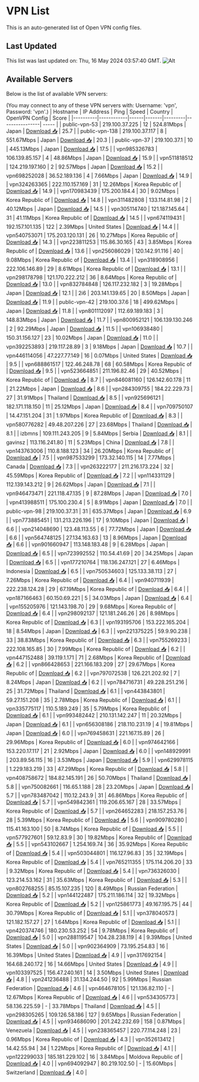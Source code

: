 # VPN List

This is an auto-generated list of Open VPN config files.

## Last Updated

This list was last updated on: Thu, 16 May 2024 03:57:40 GMT.
![Alt](https://repobeats.axiom.co/api/embed/186b98318ef1479477931607c1ad7d823f12451f.svg "Repobeats analytics image")

## Available Servers

Below is the list of available VPN servers:

(You may connect to any of these VPN servers with: Username: 'vpn', Password: 'vpn'.)
| Hostname | IP Address | Ping | Speed | Country | OpenVPN Config | Score |
|----------|------------|------|-------|---------|----------------| ----- |
| public-vpn-53 | 219.100.37.225 | 12 | 524.81Mbps | Japan | [Download 📥](./configs/server_0_JP.ovpn) | 25.7 |
| public-vpn-138 | 219.100.37.117 | 8 | 551.67Mbps | Japan | [Download 📥](./configs/server_1_JP.ovpn) | 20.3 |
| public-vpn-37 | 219.100.37.1 | 10 | 445.13Mbps | Japan | [Download 📥](./configs/server_2_JP.ovpn) | 17.5 |
| vpn985326783 | 106.139.85.157 | 4 | 48.86Mbps | Japan | [Download 📥](./configs/server_3_JP.ovpn) | 15.9 |
| vpn511818512 | 124.219.197.160 | 2 | 92.57Mbps | Japan | [Download 📥](./configs/server_4_JP.ovpn) | 15.2 |
| vpn698252028 | 36.52.189.136 | 4 | 7.66Mbps | Japan | [Download 📥](./configs/server_5_JP.ovpn) | 14.9 |
| vpn324263365 | 222.110.157.169 | 31 | 12.26Mbps | Korea Republic of | [Download 📥](./configs/server_6_KR.ovpn) | 14.9 |
| vpn170983439 | 175.200.184.4 | 30 | 9.02Mbps | Korea Republic of | [Download 📥](./configs/server_7_KR.ovpn) | 14.8 |
| vpn311482808 | 133.114.81.98 | 2 | 40.12Mbps | Japan | [Download 📥](./configs/server_8_JP.ovpn) | 14.5 |
| vpn305114740 | 121.187.145.64 | 31 | 41.11Mbps | Korea Republic of | [Download 📥](./configs/server_9_KR.ovpn) | 14.5 |
| vpn674119431 | 192.157.101.135 | 122 | 2.39Mbps | United States | [Download 📥](./configs/server_10_US.ovpn) | 14.4 |
| vpn540753071 | 175.203.120.131 | 26 | 10.27Mbps | Korea Republic of | [Download 📥](./configs/server_11_KR.ovpn) | 14.3 |
| vpn223811253 | 115.86.30.165 | 43 | 3.85Mbps | Korea Republic of | [Download 📥](./configs/server_12_KR.ovpn) | 13.6 |
| vpn256086029 | 120.142.91.116 | 40 | 9.08Mbps | Korea Republic of | [Download 📥](./configs/server_13_KR.ovpn) | 13.4 |
| vpn318908956 | 222.106.146.89 | 29 | 8.61Mbps | Korea Republic of | [Download 📥](./configs/server_14_KR.ovpn) | 13.1 |
| vpn298178798 | 121.170.222.212 | 36 | 8.64Mbps | Korea Republic of | [Download 📥](./configs/server_15_KR.ovpn) | 13.0 |
| vpn832784848 | 126.117.232.182 | 3 | 19.28Mbps | Japan | [Download 📥](./configs/server_16_JP.ovpn) | 12.1 |
| 2i6 | 203.141.139.65 | 20 | 8.50Mbps | Japan | [Download 📥](./configs/server_17_JP.ovpn) | 11.9 |
| public-vpn-42 | 219.100.37.6 | 18 | 499.62Mbps | Japan | [Download 📥](./configs/server_18_JP.ovpn) | 11.8 |
| vpn801112097 | 112.69.189.183 | 3 | 148.83Mbps | Japan | [Download 📥](./configs/server_19_JP.ovpn) | 11.7 |
| vpn800952121 | 106.139.130.246 | 2 | 92.29Mbps | Japan | [Download 📥](./configs/server_20_JP.ovpn) | 11.5 |
| vpn106938480 | 150.31.156.127 | 23 | 10.02Mbps | Japan | [Download 📥](./configs/server_21_JP.ovpn) | 11.0 |
| vpn392253893 | 219.117.28.89 | 3 | 9.18Mbps | Japan | [Download 📥](./configs/server_22_JP.ovpn) | 10.7 |
| vpn446114056 | 47.227.77.149 | 16 | 0.07Mbps | United States | [Download 📥](./configs/server_23_US.ovpn) | 9.5 |
| vpn688861517 | 122.46.248.78 | 68 | 60.58Mbps | Korea Republic of | [Download 📥](./configs/server_24_KR.ovpn) | 9.5 |
| vpn523664851 | 211.196.82.46 | 29 | 40.52Mbps | Korea Republic of | [Download 📥](./configs/server_25_KR.ovpn) | 8.7 |
| vpn846081160 | 126.142.60.178 | 11 | 21.22Mbps | Japan | [Download 📥](./configs/server_26_JP.ovpn) | 8.6 |
| vpn284309755 | 184.22.229.73 | 27 | 31.91Mbps | Thailand | [Download 📥](./configs/server_27_TH.ovpn) | 8.5 |
| vpn925696121 | 182.171.118.150 | 11 | 25.12Mbps | Japan | [Download 📥](./configs/server_28_JP.ovpn) | 8.4 |
| vpn709750107 | 14.47.151.204 | 31 | 1.97Mbps | Korea Republic of | [Download 📥](./configs/server_29_KR.ovpn) | 8.3 |
| vpn580776282 | 49.48.207.226 | 27 | 23.68Mbps | Thailand | [Download 📥](./configs/server_30_TH.ovpn) | 8.1 |
| izbmns | 109.111.243.205 | 9 | 5.84Mbps | Serbia | [Download 📥](./configs/server_31_RS.ovpn) | 8.1 |
| gavinsz | 113.116.241.80 | 11 | 5.23Mbps | China | [Download 📥](./configs/server_32_CN.ovpn) | 7.8 |
| vpn143763006 | 110.8.188.123 | 34 | 26.20Mbps | Korea Republic of | [Download 📥](./configs/server_33_KR.ovpn) | 7.5 |
| vpn987533299 | 173.32.140.115 | 14 | 7.77Mbps | Canada | [Download 📥](./configs/server_34_CA.ovpn) | 7.3 |
| vpn263222177 | 211.216.173.224 | 32 | 45.59Mbps | Korea Republic of | [Download 📥](./configs/server_35_KR.ovpn) | 7.2 |
| vpn114331129 | 112.139.143.212 | 9 | 26.62Mbps | Japan | [Download 📥](./configs/server_36_JP.ovpn) | 7.1 |
| vpn946473471 | 221.118.47.135 | 9 | 87.28Mbps | Japan | [Download 📥](./configs/server_37_JP.ovpn) | 7.0 |
| vpn413988511 | 175.100.230.4 | 5 | 8.91Mbps | Japan | [Download 📥](./configs/server_38_JP.ovpn) | 7.0 |
| public-vpn-98 | 219.100.37.31 | 31 | 635.37Mbps | Japan | [Download 📥](./configs/server_39_JP.ovpn) | 6.9 |
| vpn773885451 | 131.213.226.196 | 17 | 9.10Mbps | Japan | [Download 📥](./configs/server_40_JP.ovpn) | 6.6 |
| vpn214048690 | 123.48.113.55 | 6 | 77.72Mbps | Japan | [Download 📥](./configs/server_41_JP.ovpn) | 6.6 |
| vpn564748125 | 27.134.163.63 | 13 | 8.96Mbps | Japan | [Download 📥](./configs/server_42_JP.ovpn) | 6.6 |
| vpn901660947 | 113.148.183.48 | 9 | 6.28Mbps | Japan | [Download 📥](./configs/server_43_JP.ovpn) | 6.5 |
| vpn723992552 | 110.54.41.69 | 20 | 34.25Mbps | Japan | [Download 📥](./configs/server_44_JP.ovpn) | 6.5 |
| vpn177210764 | 118.136.247.121 | 27 | 6.46Mbps | Indonesia | [Download 📥](./configs/server_45_ID.ovpn) | 6.5 |
| vpn750534603 | 125.133.38.113 | 27 | 7.26Mbps | Korea Republic of | [Download 📥](./configs/server_46_KR.ovpn) | 6.4 |
| vpn940711939 | 222.238.124.28 | 29 | 67.19Mbps | Korea Republic of | [Download 📥](./configs/server_47_KR.ovpn) | 6.4 |
| vpn187166463 | 60.150.69.221 | 5 | 34.03Mbps | Japan | [Download 📥](./configs/server_48_JP.ovpn) | 6.4 |
| vpn155205976 | 121.143.198.70 | 29 | 9.68Mbps | Korea Republic of | [Download 📥](./configs/server_49_KR.ovpn) | 6.4 |
| vpn298092137 | 121.181.246.26 | 26 | 8.98Mbps | Korea Republic of | [Download 📥](./configs/server_50_KR.ovpn) | 6.3 |
| vpn193195706 | 153.222.165.204 | 18 | 8.54Mbps | Japan | [Download 📥](./configs/server_51_JP.ovpn) | 6.3 |
| vpn221375225 | 59.9.90.238 | 33 | 38.83Mbps | Korea Republic of | [Download 📥](./configs/server_52_KR.ovpn) | 6.3 |
| vpn755269233 | 222.108.165.85 | 30 | 7.99Mbps | Korea Republic of | [Download 📥](./configs/server_53_KR.ovpn) | 6.2 |
| vpn447152488 | 39.119.1.171 | 71 | 2.68Mbps | Korea Republic of | [Download 📥](./configs/server_54_KR.ovpn) | 6.2 |
| vpn866428653 | 221.166.183.209 | 27 | 29.67Mbps | Korea Republic of | [Download 📥](./configs/server_55_KR.ovpn) | 6.2 |
| vpn797072538 | 126.221.202.92 | 7 | 8.24Mbps | Japan | [Download 📥](./configs/server_56_JP.ovpn) | 6.2 |
| vpn784716731 | 49.228.251.216 | 25 | 31.72Mbps | Thailand | [Download 📥](./configs/server_57_TH.ovpn) | 6.1 |
| vpn443843801 | 59.27.151.208 | 35 | 2.78Mbps | Korea Republic of | [Download 📥](./configs/server_58_KR.ovpn) | 6.1 |
| vpn335775117 | 110.5.189.249 | 35 | 5.79Mbps | Korea Republic of | [Download 📥](./configs/server_59_KR.ovpn) | 6.1 |
| vpn993482442 | 210.131.142.247 | 11 | 20.32Mbps | Japan | [Download 📥](./configs/server_60_JP.ovpn) | 6.1 |
| vpn656308186 | 218.110.231.19 | 4 | 19.81Mbps | Japan | [Download 📥](./configs/server_61_JP.ovpn) | 6.0 |
| vpn769458631 | 221.167.15.89 | 26 | 29.96Mbps | Korea Republic of | [Download 📥](./configs/server_62_KR.ovpn) | 6.0 |
| vpn974642166 | 153.220.17.117 | 21 | 2.92Mbps | Japan | [Download 📥](./configs/server_63_JP.ovpn) | 6.0 |
| vpn148929991 | 203.89.56.115 | 16 | 3.53Mbps | Japan | [Download 📥](./configs/server_64_JP.ovpn) | 5.9 |
| vpn629978115 | 1.229.183.219 | 33 | 47.29Mbps | Korea Republic of | [Download 📥](./configs/server_65_KR.ovpn) | 5.8 |
| vpn408758672 | 184.82.145.191 | 26 | 50.70Mbps | Thailand | [Download 📥](./configs/server_66_TH.ovpn) | 5.8 |
| vpn750082661 | 116.65.1.188 | 28 | 23.20Mbps | Japan | [Download 📥](./configs/server_67_JP.ovpn) | 5.7 |
| vpn783487042 | 110.12.243.9 | 31 | 46.86Mbps | Korea Republic of | [Download 📥](./configs/server_68_KR.ovpn) | 5.7 |
| vpn549842361 | 119.206.65.167 | 28 | 33.57Mbps | Korea Republic of | [Download 📥](./configs/server_69_KR.ovpn) | 5.7 |
| vpn264652283 | 218.157.253.76 | 28 | 5.39Mbps | Korea Republic of | [Download 📥](./configs/server_70_KR.ovpn) | 5.6 |
| vpn909780280 | 115.41.163.100 | 50 | 8.74Mbps | Korea Republic of | [Download 📥](./configs/server_71_KR.ovpn) | 5.5 |
| vpn577927601 | 59.12.83.9 | 30 | 19.82Mbps | Korea Republic of | [Download 📥](./configs/server_72_KR.ovpn) | 5.5 |
| vpn543102667 | 1.254.169.74 | 36 | 35.92Mbps | Korea Republic of | [Download 📥](./configs/server_73_KR.ovpn) | 5.4 |
| vpn503044801 | 116.127.96.83 | 35 | 32.19Mbps | Korea Republic of | [Download 📥](./configs/server_74_KR.ovpn) | 5.4 |
| vpn765211355 | 175.114.206.20 | 33 | 9.32Mbps | Korea Republic of | [Download 📥](./configs/server_75_KR.ovpn) | 5.4 |
| vpn736326030 | 123.214.53.162 | 31 | 35.63Mbps | Korea Republic of | [Download 📥](./configs/server_76_KR.ovpn) | 5.3 |
| vpn802768255 | 85.15.107.235 | 120 | 8.49Mbps | Russian Federation | [Download 📥](./configs/server_77_RU.ovpn) | 5.2 |
| vpn144122487 | 175.211.186.114 | 32 | 19.32Mbps | Korea Republic of | [Download 📥](./configs/server_78_KR.ovpn) | 5.2 |
| vpn125861773 | 49.167.195.75 | 44 | 30.79Mbps | Korea Republic of | [Download 📥](./configs/server_79_KR.ovpn) | 5.1 |
| vpn378040573 | 121.182.157.27 | 27 | 1.64Mbps | Korea Republic of | [Download 📥](./configs/server_80_KR.ovpn) | 5.1 |
| vpn420374746 | 180.230.53.252 | 54 | 9.78Mbps | Korea Republic of | [Download 📥](./configs/server_81_KR.ovpn) | 5.0 |
| vpn288119547 | 104.28.238.119 | 4 | 9.39Mbps | United States | [Download 📥](./configs/server_82_US.ovpn) | 5.0 |
| vpn902364909 | 73.195.254.83 | 16 | 16.39Mbps | United States | [Download 📥](./configs/server_83_US.ovpn) | 4.9 |
| vpn317692154 | 164.68.240.172 | 16 | 14.66Mbps | United States | [Download 📥](./configs/server_84_US.ovpn) | 4.9 |
| vpn103397525 | 156.47.240.161 | 14 | 3.50Mbps | United States | [Download 📥](./configs/server_85_US.ovpn) | 4.8 |
| vpn241236488 | 31.134.244.50 | 92 | 5.99Mbps | Russian Federation | [Download 📥](./configs/server_86_RU.ovpn) | 4.6 |
| vpn464678105 | 121.136.82.110 | - | 12.67Mbps | Korea Republic of | [Download 📥](./configs/server_87_KR.ovpn) | 4.6 |
| vpn534305773 | 58.136.225.59 | - | 33.78Mbps | Thailand | [Download 📥](./configs/server_88_TH.ovpn) | 4.5 |
| vpn298305265 | 109.126.58.186 | 127 | 9.65Mbps | Russian Federation | [Download 📥](./configs/server_89_RU.ovpn) | 4.5 |
| vpn934686090 | 201.242.232.69 | 158 | 0.87Mbps | Venezuela | [Download 📥](./configs/server_90_VE.ovpn) | 4.5 |
| vpn238365457 | 220.77.114.248 | 23 | 0.96Mbps | Korea Republic of | [Download 📥](./configs/server_91_KR.ovpn) | 4.3 |
| vpn352613412 | 14.42.55.94 | 34 | 1.22Mbps | Korea Republic of | [Download 📥](./configs/server_92_KR.ovpn) | 4.1 |
| vpn122299033 | 185.181.229.102 | 16 | 3.84Mbps | Moldova Republic of | [Download 📥](./configs/server_93_MD.ovpn) | 4.0 |
| vpn694092947 | 80.219.102.50 | - | 15.60Mbps | Switzerland | [Download 📥](./configs/server_94_CH.ovpn) | 4.0 |

